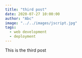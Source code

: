 ```yaml
---
title: "third post"
date: 2020-07-27 10:00:00
author: "Abc"
image: "../../images/jscript.jpg"
tags:
  - web development
  - deployment
---
```


This is the third post
